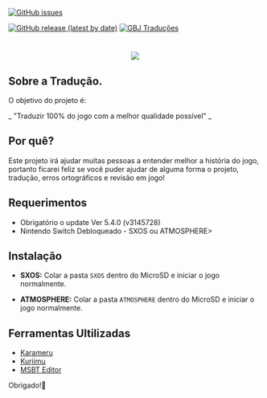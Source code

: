 
[![GitHub issues](https://img.shields.io/github/issues-raw/JUNIORGBJ/Splatoon_2_PT-BR?label=Enviar%20questões%20ao%20ADM&style=for-the-badge)](https://github.com/JUNIORGBJ/Splatoon_2_PT-BR/issues/new/choose)


[![GitHub release (latest by date)](https://img.shields.io/github/v/release/JUNIORGBJ/Splatoon_2_PT-BR)](https://github.com/JUNIORGBJ/Splatoon_2_PT-BR/releases/latest)
[![GBJ Traduções](https://img.shields.io/badge/‹Traduções%20GBJ›-c14438?style=flat&logo=Nintendo%20Switch&logoColor=white)](https://github.com/JUNIORGBJ)

<h1 align="center"><figure>
  <img src="https://github.com/JUNIORGBJ/Splatoon_2_PT-BR/blob/master/Splaton2_logo.jpg">
</figure></h1>


## Sobre a Tradução.

O objetivo do projeto é:

_ "Traduzir 100% do jogo com a melhor qualidade possível" _

## Por quê?

Este projeto irá ajudar muitas pessoas a entender melhor a história do jogo, portanto ficarei feliz se você puder ajudar de alguma forma o projeto, tradução, erros ortográficos e revisão em jogo!

## Requerimentos

- Obrigatório o update Ver 5.4.0 (v3145728)
- Nintendo Switch Debloqueado - SXOS ou ATMOSPHERE>

## Instalação

- **SXOS:** Colar a pasta ```SXOS``` dentro do MicroSD e iniciar o jogo normalmente.

- **ATMOSPHERE:** Colar a pasta ```ATMOSPHERE``` dentro do MicroSD e iniciar o jogo normalmente.

## Ferramentas Ultilizadas

- [Karameru](https://github.com/IcySon55/Kuriimu)
- [Kuriimu](https://github.com/IcySon55/Kuriimu)
- [MSBT Editor](https://github.com/IcySon55/3DLandMSBTeditor)



Obrigado!:wave:
